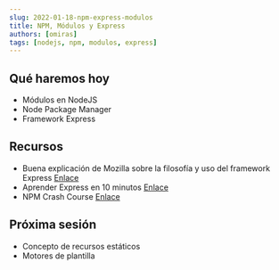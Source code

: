 ```yaml
---
slug: 2022-01-18-npm-express-modulos
title: NPM, Módulos y Express
authors: [omiras]
tags: [nodejs, npm, modulos, express]
---
```


## Qué haremos hoy

- Módulos en NodeJS
- Node Package Manager
- Framework Express

## Recursos

- Buena explicación de Mozilla sobre la filosofía y uso del framework Express [Enlace](https://developer.mozilla.org/es/docs/Learn/Server-side/Express_Nodejs/Introduction)
- Aprender Express en 10 minutos [Enlace](https://www.guru99.com/node-js-express.html)
- NPM Crash Course [Enlace](https://www.youtube.com/watch?v=jHDhaSSKmB0)

## Próxima sesión

- Concepto de recursos estáticos
- Motores de plantilla
